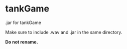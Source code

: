# tankGame

.jar for tankGame

Make sure to include .wav and .jar in the same directory.

**Do not rename.**
